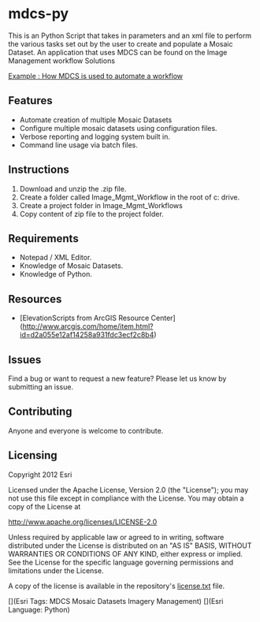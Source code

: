 # mdcs-py

This is an Python Script that takes in parameters and an xml file to perform the various tasks set out by the user to create and populate a Mosaic Dataset.
An application that uses MDCS can be found on the Image Management workflow Solutions

[Example : How MDCS is used to automate a workflow](http://www.arcgis.com/home/item.html?id=d1289a749b59477cb82228a09d1d0219/)


## Features
* Automate creation of multiple Mosaic Datasets
* Configure multiple mosaic datasets using configuration files.
* Verbose reporting and logging system built in. 
* Command line usage via batch files. 

## Instructions

1. Download and unzip the .zip file.
2. Create a folder called Image_Mgmt_Workflow in the root of c: drive.
3. Create a project folder in Image_Mgmt_Workflows
4. Copy content of zip file to the project folder. 

## Requirements

* Notepad / XML Editor.
* Knowledge of Mosaic Datasets.
* Knowledge of Python.

## Resources

* [ElevationScripts from ArcGIS Resource Center] (http://www.arcgis.com/home/item.html?id=d2a055e12af14258a931fdc3ecf2c8b4)

## Issues

Find a bug or want to request a new feature?  Please let us know by submitting an issue.

## Contributing

Anyone and everyone is welcome to contribute. 

## Licensing
Copyright 2012 Esri

Licensed under the Apache License, Version 2.0 (the "License");
you may not use this file except in compliance with the License.
You may obtain a copy of the License at

   http://www.apache.org/licenses/LICENSE-2.0

Unless required by applicable law or agreed to in writing, software
distributed under the License is distributed on an "AS IS" BASIS,
WITHOUT WARRANTIES OR CONDITIONS OF ANY KIND, either express or implied.
See the License for the specific language governing permissions and
limitations under the License.

A copy of the license is available in the repository's [license.txt](https://github.com/ArcGIS/mdcs-py/blob/master/license.txt) file.

[](Esri Tags: MDCS Mosaic Datasets Imagery Management) 
[](Esri Language: Python)

